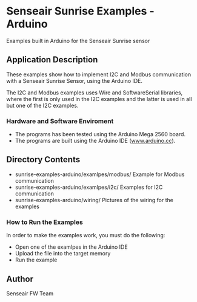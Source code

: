 # Senseair Sunrise Examples - Arduino

Examples built in Arduino for the Senseair Sunrise sensor

## Application Description

These examples show how to implement I2C and Modbus communication with a Senseair Sunrise Sensor, using the Arduino IDE.

The I2C and Modbus examples uses Wire and SoftwareSerial libraries, 
where the first is only used in the I2C examples and the latter is used in all but one of the I2C examples.

### Hardware and Software Enviroment
- The programs has been tested using the Arduino Mega 2560 board.
- The programs are built using the Arduino IDE (www.arduino.cc).

## Directory Contents

 - sunrise-examples-arduino/examlpes/modbus/		Example for Modbus communication
 - sunrise-examples-arduino/examlpes/i2c/			Examples for I2C communication
 - sunrise-examples-arduino/wiring/                 Pictures of the wiring for the examples

### How to Run the Examples

In order to make the examples work, you must do the following:
 - Open one of the examlpes in the Arduino IDE
 - Upload the file into the target memory
 - Run the example

## Author

Senseair FW Team